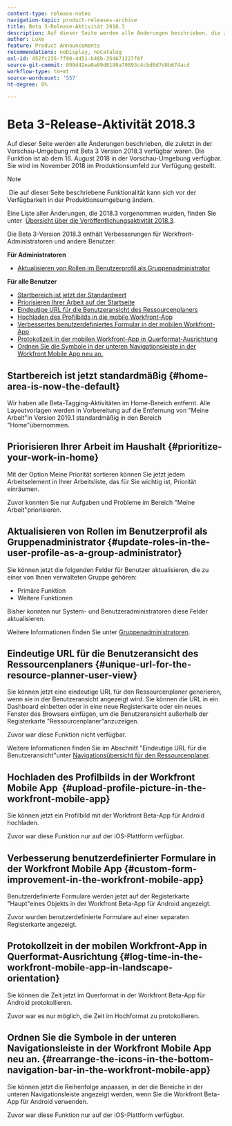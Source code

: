 ```yaml
---
content-type: release-notes
navigation-topic: product-releases-archive
title: Beta 3-Release-Aktivität 2018.3
description: Auf dieser Seite werden alle Änderungen beschrieben, die zuletzt in der Vorschau-Umgebung mit Beta 3 Version 2018.3 verfügbar waren. Die Funktion ist ab dem 16. August 2018 in der Vorschau-Umgebung verfügbar. Sie wird im November 2018 im Produktionsumfeld zur Verfügung gestellt.
author: Luke
feature: Product Announcements
recommendations: noDisplay, noCatalog
exl-id: 452fc235-ff90-4451-b48b-354671227f6f
source-git-commit: 099d42ea0a09d8190a79893c4cbd8d7d8b674acd
workflow-type: tm+mt
source-wordcount: '557'
ht-degree: 0%

---
```


# Beta 3-Release-Aktivität 2018.3

Auf dieser Seite werden alle Änderungen beschrieben, die zuletzt in der Vorschau-Umgebung mit Beta 3 Version 2018.3 verfügbar waren. Die Funktion ist ab dem 16. August 2018 in der Vorschau-Umgebung verfügbar. Sie wird im November 2018 im Produktionsumfeld zur Verfügung gestellt.

>[!NOTE]
>
> Die auf dieser Seite beschriebene Funktionalität kann sich vor der Verfügbarkeit in der Produktionsumgebung ändern.

Eine Liste aller Änderungen, die 2018.3 vorgenommen wurden, finden Sie unter  [Übersicht über die Veröffentlichungsaktivität 2018.3](../../../../product-announcements/product-releases/quarterly-release-archive/2018.3-release-activity/2018-3-release-activity-overview.md).

Die Beta 3-Version 2018.3 enthält Verbesserungen für Workfront-Administratoren und andere Benutzer:

**Für Administratoren**

* [Aktualisieren von Rollen im Benutzerprofil als Gruppenadministrator](#update-roles-in-the-user-profile-as-a-group-administrator)

**Für alle Benutzer**

* [Startbereich ist jetzt der Standardwert](#home-area-is-now-the-default)
* [Priorisieren Ihrer Arbeit auf der Startseite](#prioritize-your-work-in-home)
* [Eindeutige URL für die Benutzeransicht des Ressourcenplaners](#unique-url-for-the-resource-planner-user-view)
* [Hochladen des Profilbilds in die mobile Workfront-App](#upload-profile-picture-in-the-workfront-mobile-app) 
* [Verbessertes benutzerdefiniertes Formular in der mobilen Workfront-App](#custom-form-improvement-in-the-workfront-mobile-app)
* [Protokollzeit in der mobilen Workfront-App in Querformat-Ausrichtung](#log-time-in-the-workfront-mobile-app-in-landscape-orientation)
* [Ordnen Sie die Symbole in der unteren Navigationsleiste in der Workfront Mobile App neu an.](#rearrange-the-icons-in-the-bottom-navigation-bar-in-the-workfront-mobile-app)

## Startbereich ist jetzt standardmäßig {#home-area-is-now-the-default}

Wir haben alle Beta-Tagging-Aktivitäten im Home-Bereich entfernt. Alle Layoutvorlagen werden in Vorbereitung auf die Entfernung von &quot;Meine Arbeit&quot;in Version 2019.1 standardmäßig in den Bereich &quot;Home&quot;übernommen.

## Priorisieren Ihrer Arbeit im Haushalt {#prioritize-your-work-in-home}

Mit der Option Meine Priorität sortieren können Sie jetzt jedem Arbeitselement in Ihrer Arbeitsliste, das für Sie wichtig ist, Priorität einräumen.

Zuvor konnten Sie nur Aufgaben und Probleme im Bereich &quot;Meine Arbeit&quot;priorisieren.

## Aktualisieren von Rollen im Benutzerprofil als Gruppenadministrator {#update-roles-in-the-user-profile-as-a-group-administrator}

Sie können jetzt die folgenden Felder für Benutzer aktualisieren, die zu einer von Ihnen verwalteten Gruppe gehören:

* Primäre Funktion
* Weitere Funktionen

Bisher konnten nur System- und Benutzeradministratoren diese Felder aktualisieren. 

Weitere Informationen finden Sie unter [Gruppenadministratoren](../../../../administration-and-setup/manage-groups/group-roles/group-administrators.md).

## Eindeutige URL für die Benutzeransicht des Ressourcenplaners {#unique-url-for-the-resource-planner-user-view}

Sie können jetzt eine eindeutige URL für den Ressourcenplaner generieren, wenn sie in der Benutzeransicht angezeigt wird. Sie können die URL in ein Dashboard einbetten oder in eine neue Registerkarte oder ein neues Fenster des Browsers einfügen, um die Benutzeransicht außerhalb der Registerkarte &quot;Ressourcenplaner&quot;anzuzeigen.

Zuvor war diese Funktion nicht verfügbar.

Weitere Informationen finden Sie im Abschnitt &quot;Eindeutige URL für die Benutzeransicht&quot;unter [Navigationsübersicht für den Ressourcenplaner](../../../../resource-mgmt/resource-planning/resource-planner-navigation.md).

## Hochladen des Profilbilds in der Workfront Mobile App  {#upload-profile-picture-in-the-workfront-mobile-app}

Sie können jetzt ein Profilbild mit der Workfront Beta-App für Android hochladen.

Zuvor war diese Funktion nur auf der iOS-Plattform verfügbar. 

<!--
<p data-mc-conditions="QuicksilverOrClassic.Draft mode">For more information, see .</p>
-->

## Verbesserung benutzerdefinierter Formulare in der Workfront Mobile App {#custom-form-improvement-in-the-workfront-mobile-app}

Benutzerdefinierte Formulare werden jetzt auf der Registerkarte &quot;Haupt&quot;eines Objekts in der Workfront Beta-App für Android angezeigt.

Zuvor wurden benutzerdefinierte Formulare auf einer separaten Registerkarte angezeigt.

<!--
<p data-mc-conditions="QuicksilverOrClassic.Draft mode">For more information, see the "Editing Custom Forms" section in .</p>
-->

## Protokollzeit in der mobilen Workfront-App in Querformat-Ausrichtung {#log-time-in-the-workfront-mobile-app-in-landscape-orientation}

Sie können die Zeit jetzt im Querformat in der Workfront Beta-App für Android protokollieren.

Zuvor war es nur möglich, die Zeit im Hochformat zu protokollieren.

<!--
<p data-mc-conditions="QuicksilverOrClassic.Draft mode">For more information, see </p>
-->

## Ordnen Sie die Symbole in der unteren Navigationsleiste in der Workfront Mobile App neu an. {#rearrange-the-icons-in-the-bottom-navigation-bar-in-the-workfront-mobile-app}

Sie können jetzt die Reihenfolge anpassen, in der die Bereiche in der unteren Navigationsleiste angezeigt werden, wenn Sie die Workfront Beta-App für Android verwenden.

Zuvor war diese Funktion nur auf der iOS-Plattform verfügbar.

<!--
<p data-mc-conditions="QuicksilverOrClassic.Draft mode">For more information, see .</p>
-->
